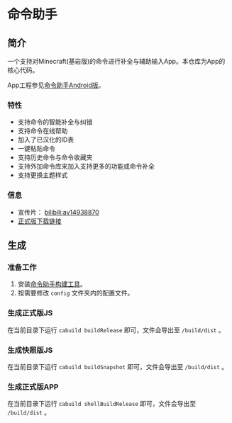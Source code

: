 # 命令助手
## 简介
一个支持对Minecraft(基岩版)的命令进行补全与辅助输入App。本仓库为App的核心代码。

App工程参见[命令助手Android版](https://gitee.com/projectxero/cadroid)。

### 特性
* 支持命令的智能补全与纠错
* 支持命令在线帮助
* 加入了已汉化的ID表
* 一键粘贴命令
* 支持历史命令与命令收藏夹
* 支持外加命令库来加入支持更多的功能或命令补全
* 支持更换主题样式

### 信息
* 宣传片： [bilibili:av14938870](http://www.bilibili.com/video/av14938870)
* [正式版下载链接](https://www.coolapk.com/game/com.xero.ca)

## 生成
### 准备工作
1. 安装[命令助手构建工具](https://gitee.com/projectxero/cabuildtools)。
2. 按需要修改 `config` 文件夹内的配置文件。

### 生成正式版JS
在当前目录下运行 `cabuild buildRelease` 即可，文件会导出至 `/build/dist` 。

### 生成快照版JS
在当前目录下运行 `cabuild buildSnapshot` 即可，文件会导出至 `/build/dist` 。

### 生成正式版APP
在当前目录下运行 `cabuild shellBuildRelease` 即可，文件会导出至 `/build/dist` 。